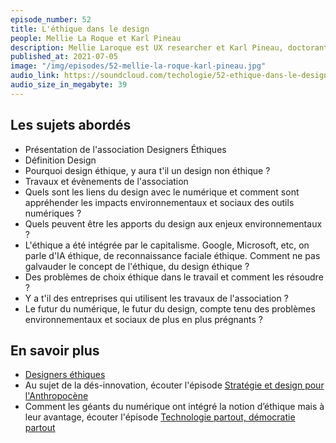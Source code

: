 ```yaml
---
episode_number: 52
title: L'éthique dans le design
people: Mellie La Roque et Karl Pineau
description: Mellie Laroque est UX researcher et Karl Pineau, doctorant en sciences de l'information et de la communication coprésident l'association Designers Éthiques.
published_at: 2021-07-05
image: "/img/episodes/52-mellie-la-roque-karl-pineau.jpg"
audio_link: https://soundcloud.com/techologie/52-ethique-dans-le-design-avec-mellie-la-roque-et-karl-pineau
audio_size_in_megabyte: 39
---
```


## Les sujets abordés

* Présentation de l'association Designers Éthiques
* Définition Design
* Pourquoi design éthique, y aura t'il un design non éthique ?
* Travaux et évènements de l'association
* Quels sont les liens du design avec le numérique et comment sont appréhender les impacts environnementaux et sociaux des outils numériques ?
* Quels peuvent être les apports du design aux enjeux environnementaux ?
* L'éthique a été intégrée par le capitalisme. Google, Microsoft, etc, on parle d'IA éthique, de reconnaissance faciale éthique. Comment ne pas galvauder le concept de l'éthique, du design éthique ?
* Des problèmes de choix éthique dans le travail et comment les résoudre ?
* Y a t'il des entreprises qui utilisent les travaux de l'association ?
* Le futur du numérique, le futur du design, compte tenu des problèmes environnementaux et sociaux de plus en plus prégnants ?

## En savoir plus

* [Designers éthiques](https://designersethiques.org/)
* Au sujet de la dés-innovation, écouter l'épisode [Stratégie et design pour l'Anthropocène](https://techologie.net/episodes/47-strategie-et-design-pour-lanthropocene)
* Comment les géants du numérique ont intégré la notion d’éthique mais à leur avantage, écouter l'épisode [Technologie partout, démocratie partout](https://techologie.net/episodes/37-technologie-partout-democratie-nulle-part)
